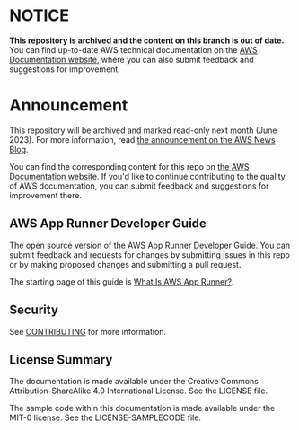 # NOTICE

**This repository is archived and the content on this branch is out of date.** You can find up-to-date AWS technical documentation on the [AWS Documentation website](https://docs.aws.amazon.com/), where you can also submit feedback and suggestions for improvement.

# Announcement

This repository will be archived and marked read-only next month (June 2023). For more information, read [the announcement on the AWS News Blog](https://aws.amazon.com/blogs/aws/retiring-the-aws-documentation-on-github/).

You can find the corresponding content for this repo on [the AWS Documentation website](https://docs.aws.amazon.com/apprunner/latest/dg). If you'd like to continue contributing to the quality of AWS documentation, you can submit feedback and suggestions for improvement there.

## AWS App Runner Developer Guide

The open source version of the AWS App Runner Developer Guide. You can submit feedback and requests for changes by submitting issues in this repo or by making proposed changes and submitting a pull request.

The starting page of this guide is [What Is AWS App Runner?](https://github.com/awsdocs/aws-app-runner-developer-guide/blob/main/doc_source/what-is-apprunner.md).

## Security

See [CONTRIBUTING](CONTRIBUTING.md#security-issue-notifications) for more information.

## License Summary

The documentation is made available under the Creative Commons Attribution-ShareAlike 4.0 International License. See the LICENSE file.

The sample code within this documentation is made available under the MIT-0 license. See the LICENSE-SAMPLECODE file.
